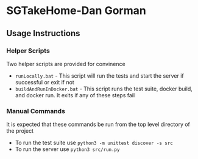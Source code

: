 # SGTakeHome-Dan Gorman
## Usage Instructions
### Helper Scripts
Two helper scripts are provided for convinence
* `runLocally.bat` - This script will run the tests and start the server if successful or exit if not
* `buildAndRunInDocker.bat` - This script runs the test suite, docker build, and docker run. It exits if any of these steps fail
### Manual Commands
It is expected that these commands be run from the top level directory of the project
* To run the test suite use `python3 -m unittest discover -s src`
* To run the server use `python3 src/run.py`
